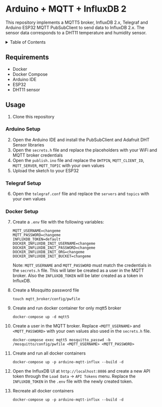 # Arduino + MQTT + InfluxDB 2

This repository implements a MQTT5 broker, InfluxDB 2.x, Telegraf and Arduino ESP32 MQTT PubSubClient to send data to InfluxDB 2.x. The sensor data corresponds to a DHT11 temperature and humidity sensor.

<details>
<summary>Table of Contents</summary>

- [Requirements](#requirements)
- [Usage](#usage)
    - [Arduino Setup](#arduino-setup)
    - [Telegraf Setup](#telegraf-setup)
    - [Docker Setup](#docker-setup)

</details>

## Requirements

- Docker
- Docker Compose
- Arduino IDE
- ESP32
- DHT11 sensor

## Usage

1. Clone this repository

### Arduino Setup
2. Open the Arduino IDE and install the PubSubClient and Adafruit DHT Sensor libraries
3. Open the `secrets.h` file and replace the placeholders with your WiFi and MQTT broker credentials
4. Open the `publish.ino` file and replace the `DHTPIN`, `MQTT_CLIENT_ID`, `MQTT_SERVER`, `MQTT_TOPIC` with your own values
5. Upload the sketch to your ESP32

### Telegraf Setup
6. Open the `telegraf.conf` file and replace the `servers` and `topics` with your own values

### Docker Setup
7. Create a `.env` file with the following variables:
    ```
    MQTT_USERNAME=changeme
    MQTT_PASSWORD=changeme
    INFLUXDB_TOKEN=default
    DOCKER_INFLUXDB_INIT_USERNAME=changeme
    DOCKER_INFLUXDB_INIT_PASSWORD=changeme
    DOCKER_INFLUXDB_INIT_ORG=changeme
    DOCKER_INFLUXDB_INIT_BUCKET=changeme
    ```

    Note: `MQTT_USERNAME` and `MQTT_PASSWORD` must match the credentials in the `secrets.h` file. This will later be created as a user in the MQTT broker. Also the `INFLUXDB_TOKEN` will be later created as a token in InfluxDB.

8. Create a Mosquitto password file
    ```
    touch mqtt_broker/config/pwfile
    ```

9. Create and run docker container for only mqtt5 broker
    ```
    docker-compose up -d mqtt5
    ```

10. Create a user in the MQTT broker. Replace `<MQTT_USERNAME>` and `<MQTT_PASSWORD>` with your own values also used in the `secrets.h` file.
    ```
    docker-compose exec mqtt5 mosquitto_passwd -b /mosquitto/config/pwfile <MQTT_USERNAME> <MQTT_PASSWORD>
    ```

11. Create and run all docker containers
    ```
    docker-compose up -p arduino-mqtt-influx --build -d
    ```

12. Open the InfluxDB UI at `http://localhost:8086` and create a new API token through the `Load Data` -> `API Tokens` menu. Replace the `INFLUXDB_TOKEN` in the `.env` file with the newly created token.

13. Recreate all docker containers
    ```
    docker-compose up -p arduino-mqtt-influx --build -d
    ```
